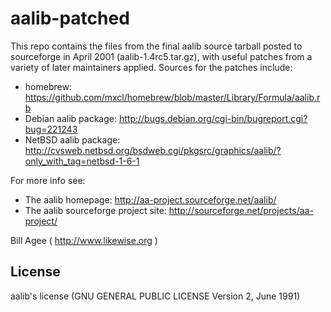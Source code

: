 aalib-patched
=============
This repo contains the files from the final aalib source tarball posted to
sourceforge in April 2001 (aalib-1.4rc5.tar.gz), with useful patches from
a variety of later maintainers applied.  Sources for the patches include:

- homebrew:
  https://github.com/mxcl/homebrew/blob/master/Library/Formula/aalib.rb
- Debian aalib package:
  http://bugs.debian.org/cgi-bin/bugreport.cgi?bug=221243
- NetBSD aalib package:
  http://cvsweb.netbsd.org/bsdweb.cgi/pkgsrc/graphics/aalib/?only_with_tag=netbsd-1-6-1

For more info see:
- The aalib homepage:  http://aa-project.sourceforge.net/aalib/
- The aalib sourceforge project site: http://sourceforge.net/projects/aa-project/

Bill Agee ( http://www.likewise.org )

## License
aalib's license (GNU GENERAL PUBLIC LICENSE Version 2, June 1991)

